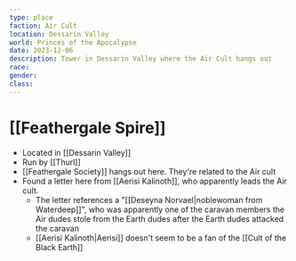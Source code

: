 ```yaml
---
type: place
faction: Air Cult
location: Dessarin Valley
world: Princes of the Apocalypse
date: 2023-12-06
description: Tower in Dessarin Valley where the Air Cult hangs out
race: 
gender: 
class:
---
```

# [[Feathergale Spire]]

- Located in [[Dessarin Valley]]
- Run by [[Thurl]]
- [[Feathergale Society]] hangs out here. They're related to the Air cult
- Found a letter here from [[Aerisi Kalinoth]], who apparently leads the Air cult.
	- The letter references a "[[Deseyna Norvael|noblewoman from Waterdeep]]", who was apparently one of the caravan members the Air dudes stole from the Earth dudes after the Earth dudes attacked the caravan
	- [[Aerisi Kalinoth|Aerisi]] doesn't seem to be a fan of the [[Cult of the Black Earth]]

